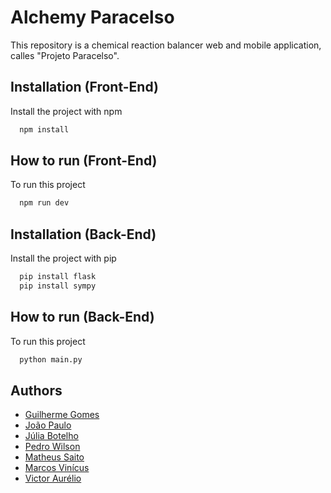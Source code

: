 
# Alchemy Paracelso

This repository is a chemical reaction balancer web and mobile application, calles "Projeto Paracelso".

## Installation (Front-End)

Install the project with npm

```bash
  npm install
```
    
## How to run (Front-End)

To run this project
```bash
  npm run dev
```

## Installation (Back-End)

Install the project with pip

```bash
  pip install flask
  pip install sympy
```
    
## How to run (Back-End)

To run this project
```bash
  python main.py
```


## Authors

- [Guilherme Gomes](https://www.github.com/oguialmeida)
- [João Paulo]()
- [Júlia Botelho](https://github.com/jjuhbotelho)
- [Pedro Wilson](https://github.com/pedrowrl)
- [Matheus Saito](https://www.github.com/WarWolfOne)
- [Marcos Vinícus](https://github.com/TgdAnubis)
- [Victor Aurélio]()
